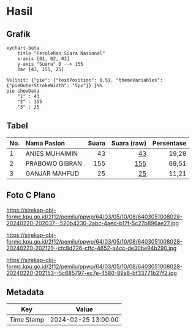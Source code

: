 # Hasil

## Grafik

```mermaid
xychart-beta
    title "Perolehan Suara Nasional"
    x-axis [01, 02, 03]
    y-axis "Suara" 0 --> 155
    bar [43, 155, 25]
```

```mermaid
%%{init: {"pie": {"textPosition": 0.5}, "themeVariables": {"pieOuterStrokeWidth": "5px"}} }%%
pie showData
    "1" : 43
    "2" : 155
    "3" : 25
```

## Tabel

| No. | Nama Paslon    | Suara | Suara (raw) | Persentase |
|:--- |:-------------- | -----:| -----------:| ----------:|
| 1   | ANIES MUHAIMIN | 43    | [43][p-1]   | 19,28      |
| 2   | PRABOWO GIBRAN | 155   | [155][p-2]  | 69,51      |
| 3   | GANJAR MAHFUD  | 25    | [25][p-3]   | 11,21      |


[p-1]: https://github.com/gigit-pemilu/pemilu-2024/blob/main/pilpres/hitung-suara/sub/64-kalimantan-timur/sub/03-berau/sub/05-tanjung-redeb/sub/1008-gunung-panjang/sub/028-tps/sub/paslon-1.txt
[p-2]: https://github.com/gigit-pemilu/pemilu-2024/blob/main/pilpres/hitung-suara/sub/64-kalimantan-timur/sub/03-berau/sub/05-tanjung-redeb/sub/1008-gunung-panjang/sub/028-tps/sub/paslon-2.txt
[p-3]: https://github.com/gigit-pemilu/pemilu-2024/blob/main/pilpres/hitung-suara/sub/64-kalimantan-timur/sub/03-berau/sub/05-tanjung-redeb/sub/1008-gunung-panjang/sub/028-tps/sub/paslon-3.txt

## Foto C Plano

https://sirekap-obj-formc.kpu.go.id/2f12/pemilu/ppwp/64/03/05/10/08/6403051008028-20240220-202037--520b4230-2abc-4aed-b17f-5c27b896ae27.jpg

https://sirekap-obj-formc.kpu.go.id/2f12/pemilu/ppwp/64/03/05/10/08/6403051008028-20240220-202121--cfc8d226-cffc-4652-a4cc-de30be94b290.jpg

https://sirekap-obj-formc.kpu.go.id/2f12/pemilu/ppwp/64/03/05/10/08/6403051008028-20240220-202153--5c685797-ec7e-4580-89a8-bf33771b27f2.jpg


## Metadata

| Key        | Value               |
| ---------- | ------------------- |
| Time Stamp | 2024-02-25 13:00:00 |




